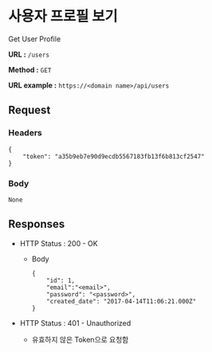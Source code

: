 # 사용자 프로필 보기

Get User Profile

**URL :** `/users`

**Method :** `GET`

**URL example :** `https://<domain name>/api/users`

## Request

### Headers

    {
        "token": "a35b9eb7e90d9ecdb5567183fb13f6b813cf2547"
    }

### Body

`None`

## Responses

-   HTTP Status : 200 - OK

    -   Body

            {
                "id": 1,
                "email":"<email>",
                "password": "<password>",
                "created_date": "2017-04-14T11:06:21.000Z"
            }

-   HTTP Status : 401 - Unauthorized

    -   유효하지 않은 Token으로 요청함
